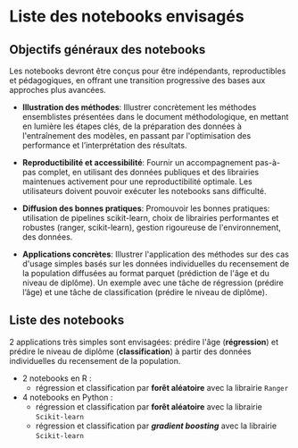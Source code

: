 # Liste des notebooks envisagés

## Objectifs généraux des notebooks

Les notebooks devront être conçus pour être indépendants, reproductibles et pédagogiques, en offrant une transition progressive des bases aux approches plus avancées.

- **Illustration des méthodes**: Illustrer concrètement les méthodes ensemblistes présentées dans le document méthodologique, en mettant en lumière les étapes clés, de la préparation des données à l'entraînement des modèles, en passant par l'optimisation des performance et l’interprétation des résultats.

- **Reproductibilité et accessibilité**: Fournir un accompagnement pas-à-pas complet, en utilisant des données publiques et des librairies maintenues activement pour une reproductibilité optimale. Les utilisateurs doivent pouvoir exécuter les notebooks sans difficulté.

- **Diffusion des bonnes pratiques**: Promouvoir les bonnes pratiques: utilisation de pipelines scikit-learn, choix de librairies performantes et robustes (ranger, scikit-learn), gestion rigoureuse de l'environnement, des données.

- **Applications concrètes**: Illustrer l'application des méthodes sur des cas d'usage simples basés sur les données individuelles du recensement de la population diffusées au format parquet (prédiction de l'âge et du niveau de diplôme).
Un exemple avec une tâche de régression (prédire l’âge) et une tâche de classification (prédire le niveau de diplôme).


## Liste des notebooks

2 applications très simples sont envisagées: prédire l'âge (**régression**) et prédire le niveau de diplôme (**classification**) à partir des données individuelles du recensement de la population.

- 2 notebooks en R : 
    - régression et classification par **forêt aléatoire** avec la librairie `Ranger`
- 4 notebooks en Python : 
    - régression et classification par **forêt aléatoire** avec la librairie `Scikit-learn`
    - régression et classification par **_gradient boosting_** avec la librairie `Scikit-learn`











